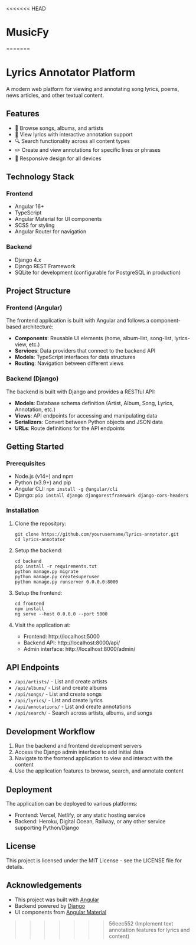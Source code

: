 <<<<<<< HEAD
# MusicFy
=======
# Lyrics Annotator Platform

A modern web platform for viewing and annotating song lyrics, poems, news articles, and other textual content.

## Features

- 🎵 Browse songs, albums, and artists
- 📝 View lyrics with interactive annotation support
- 🔍 Search functionality across all content types
- ✏️ Create and view annotations for specific lines or phrases
- 📱 Responsive design for all devices

## Technology Stack

### Frontend
- Angular 16+
- TypeScript
- Angular Material for UI components
- SCSS for styling
- Angular Router for navigation

### Backend
- Django 4.x
- Django REST Framework
- SQLite for development (configurable for PostgreSQL in production)

## Project Structure

### Frontend (Angular)

The frontend application is built with Angular and follows a component-based architecture:

- **Components**: Reusable UI elements (home, album-list, song-list, lyrics-view, etc.)
- **Services**: Data providers that connect to the backend API
- **Models**: TypeScript interfaces for data structures
- **Routing**: Navigation between different views

### Backend (Django)

The backend is built with Django and provides a RESTful API:

- **Models**: Database schema definition (Artist, Album, Song, Lyrics, Annotation, etc.)
- **Views**: API endpoints for accessing and manipulating data
- **Serializers**: Convert between Python objects and JSON data
- **URLs**: Route definitions for the API endpoints

## Getting Started

### Prerequisites

- Node.js (v14+) and npm
- Python (v3.9+) and pip
- Angular CLI: `npm install -g @angular/cli`
- Django: `pip install django djangorestframework django-cors-headers`

### Installation

1. Clone the repository:
   ```
   git clone https://github.com/yourusername/lyrics-annotator.git
   cd lyrics-annotator
   ```

2. Setup the backend:
   ```
   cd backend
   pip install -r requirements.txt
   python manage.py migrate
   python manage.py createsuperuser
   python manage.py runserver 0.0.0.0:8000
   ```

3. Setup the frontend:
   ```
   cd frontend
   npm install
   ng serve --host 0.0.0.0 --port 5000
   ```

4. Visit the application at:
   - Frontend: http://localhost:5000
   - Backend API: http://localhost:8000/api/
   - Admin interface: http://localhost:8000/admin/

## API Endpoints

- `/api/artists/` - List and create artists
- `/api/albums/` - List and create albums
- `/api/songs/` - List and create songs
- `/api/lyrics/` - List and create lyrics
- `/api/annotations/` - List and create annotations
- `/api/search/` - Search across artists, albums, and songs

## Development Workflow

1. Run the backend and frontend development servers
2. Access the Django admin interface to add initial data
3. Navigate to the frontend application to view and interact with the content
4. Use the application features to browse, search, and annotate content

## Deployment

The application can be deployed to various platforms:

- Frontend: Vercel, Netlify, or any static hosting service
- Backend: Heroku, Digital Ocean, Railway, or any other service supporting Python/Django

## License

This project is licensed under the MIT License - see the LICENSE file for details.

## Acknowledgements

- This project was built with [Angular](https://angular.io/)
- Backend powered by [Django](https://www.djangoproject.com/)
- UI components from [Angular Material](https://material.angular.io/)
>>>>>>> 56eec552 (Implement text annotation features for lyrics and content)
